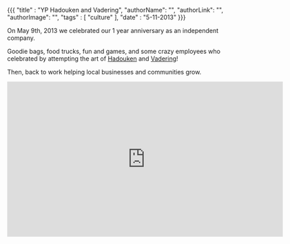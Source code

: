 {{{
  "title" : "YP Hadouken and Vadering",
  "authorName": "",
  "authorLink": "",
  "authorImage": "",
  "tags" : [ "culture" ],
  "date" : "5-11-2013"
}}}

On May 9th, 2013 we celebrated our 1 year anniversary as an independent company. 

Goodie bags, food trucks, fun and games, and some crazy employees who celebrated by attempting the art of [Hadouken](http://www.huffingtonpost.com/2013/03/29/hadouken-meme_n_2979482.html) and [Vadering](http://technabob.com/blog/2013/04/11/vadering-is-the-new-planking/)! 

Then, back to work helping local businesses and communities grow.

<iframe width="640" height="360" src="http://www.youtube.com/embed/BCs2v5JNJyM" frameborder="0" allowfullscreen></iframe>
